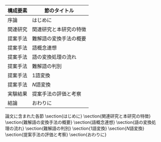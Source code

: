 構成要素 | 節のタイトル
 --- | --- 
序論 | はじめに
関連研究 | 関連研究と本研究の特徴
提案手法 | 難解語の変換手法の概要
提案手法 | 語概念連想
提案手法 | 語の変換処理の流れ
提案手法 | 難解語の判別
提案手法 | 1語変換
提案手法 | $N$語変換
実験結果 | 提案手法の評価と考察
結論 | おわりに

論文に含まれた各節
\section{はじめに}
\section{関連研究と本研究の特徴}
\section{難解語の変換手法の概要}
\section{語概念連想}
\section{語の変換処理の流れ}
\section{難解語の判別}
\section{1語変換}
\section{$N$語変換}
\section{提案手法の評価と考察}
\section{おわりに}
